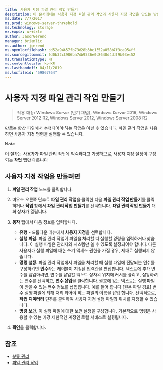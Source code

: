 ```yaml
---
title: 사용자 지정 파일 관리 작업 만들기
description: 이 문서에서는 사용자 지정 파일 관리 작업과 사용자 지정 작업을 만드는 방법을 설명합니다.
ms.date: 7/7/2017
ms.prod: windows-server-threshold
ms.technology: storage
ms.topic: article
author: JasonGerend
manager: brianlic
ms.author: jgerend
ms.openlocfilehash: dd52a94657fb73d28b3bc1552a058b7f3ca954ff
ms.sourcegitcommit: 0d0b32c8986ba7db9536e0b8648d4ddf9b03e452
ms.translationtype: MT
ms.contentlocale: ko-KR
ms.lasthandoff: 04/17/2019
ms.locfileid: "59867264"
---
```

# <a name="create-a-custom-file-management-task"></a>사용자 지정 파일 관리 작업 만들기

> 적용 대상: Windows Server (반기 채널), Windows Server 2016, Windows Server 2012 R2, Windows Server 2012, Windows Server 2008 R2

만료는 항상 파일에서 수행되어야 하는 작업은 아닐 수 있습니다. 파일 관리 작업을 사용하면 사용자 지정 명령을 실행할 수 있습니다.

> [!Note]
> 이 절차는 사용자가 파일 관리 작업에 익숙하다고 가정하므로, 사용자 지정 설정이 구성되는 **작업** 탭만 다룹니다.

## <a name="to-create-a-custom-task"></a>사용자 지정 작업을 만들려면

1.  **파일 관리 작업** 노드를 클릭합니다.

2.  마우스 오른쪽 단추로 **파일 관리 작업**을 클릭한 다음 **파일 관리 작업 만들기**를 클릭하거나 **작업** 창에서 **파일 관리 작업 만들기**를 선택합니다. **파일 관리 작업 만들기** 대화 상자가 열립니다.

3.  **동작** 탭에서 다음 정보를 입력합니다.

    -   **유형** - 드롭다운 메뉴에서 **사용자 지정**을 선택합니다.
    -   **실행 파일**. 파일 관리 작업이 파일을 처리할 때 실행할 명령을 입력하거나 찾습니다. 이 실행 파일은 관리자와 시스템만 쓸 수 있도록 설정되어야 합니다. 다른 사용자가 실행 파일에 대한 쓰기 액세스 권한을 가질 경우, 제대로 실행되지 않습니다.
    -   **명령 설정**. 파일 관리 작업에서 파일을 처리할 때 실행 파일에 전달되는 인수를 구성하려면 **인수**라는 레이블이 지정된 입력란을 편집합니다. 텍스트에 추가 변수를 삽입하려면, 변수를 삽입할 텍스트 상자의 위치에 커서를 올리고, 삽입하려는 변수를 선택하고, **변수 삽입**을 클릭합니다. 괄호에 있는 텍스트는 실행 파일이 받을 수 있는 변수 정보를 삽입합니다. 예를 들어 합니다 \[원본 파일 경로\] 변수 실행 파일에 의해 처리 되어야 하는 파일의 이름을 삽입 합니다. 선택적으로, **작업 디렉터리** 단추를 클릭하여 사용자 지정 실행 파일의 위치를 지정할 수 있습니다.
    -   **명령 보안**. 이 실행 파일에 대한 보안 설정을 구성합니다. 기본적으로 명령은 사용할 수 있는 가장 제한적인 계정인 로컬 서비스로 실행됩니다.

4.  **확인**을 클릭합니다.

## <a name="see-also"></a>참조

-   [분류 관리](classification-management.md)
-   [파일 관리 작업](file-management-tasks.md)